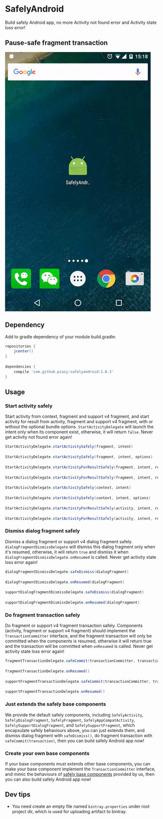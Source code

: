 # SafelyAndroid
Build safely Android app, no more Activity not found error and Activity state loss error!

## Pause-safe fragment transaction
![safely-android-demo.gif](art/safely-android-demo.gif)

## Dependency
Add to gradle dependency of your module build.gradle:

```gradle
repositories {
    jcenter()
}

dependencies {
    compile 'com.github.piasy:safelyandroid:1.0.3'
}
```

## Usage

### Start activity safely
Start activity from context, fragment and support v4 fragment, and start activity for result from
activity, fragment and support v4 fragment, with or without the optional bundle options.
`StartActivityDelegate` will launch the intent only when its component exist, otherwise, it will
return `false`. Never get activity not found error again!

```java
StartActivityDelegate.startActivitySafely(fragment, intent)

StartActivityDelegate.startActivitySafely(fragment, intent, options)

StartActivityDelegate.startActivityForResultSafely(fragment, intent, requestCode)

StartActivityDelegate.startActivityForResultSafely(fragment, intent, requestCode, options)

StartActivityDelegate.startActivitySafely(context, intent)

StartActivityDelegate.startActivitySafely(context, intent, options)

StartActivityDelegate.startActivityForResultSafely(activity, intent, requestCode)

StartActivityDelegate.startActivityForResultSafely(activity, intent, requestCode, options)
```

### Dismiss dialog fragment safely
Dismiss a dialog fragment or support v4 dialog fragment safely. `dialogFragmentDismissDelegate`
will dismiss this dialog fragment only when it's resumed, otherwise, it will return `true` and
dismiss it when `dialogFragmentDismissDelegate.onResumed` is called. Never get activity state
loss error again!

```java
dialogFragmentDismissDelegate.safeDismiss(dialogFragment)

dialogFragmentDismissDelegate.onResumed(dialogFragment)

supportDialogFragmentDismissDelegate.safeDismiss(dialogFragment)

supportDialogFragmentDismissDelegate.onResumed(dialogFragment)
```

### Do fragment transaction safely
Do fragment or support v4 fragment transaction safely. Components (activity, fragment or support
v4 fragment) should implement the `TransactionCommitter` interface, and the fragment transaction
will only be committed when the components is resumed, otherwise it will return true and the
transaction will be committed when `onResumed` is called. Never get activity state loss error again!

```java
fragmentTransactionDelegate.safeCommit(transactionCommitter, transaction)

fragmentTransactionDelegate.onResumed()

supportFragmentTransactionDelegate.safeCommit(transactionCommitter, transaction)

supportFragmentTransactionDelegate.onResumed()
```

### Just extends the safely base components
We provide the default safely components, including `SafelyActivity`, `SafelyDialogFragment`,
`SafelyFragment`, `SafelyAppCompatActivity`, `SafelySupportDialogFragment`, and
`SafelySupportFragment`, which encapsulate safely behaviours above, you can just extends them, and
dismiss dialog fragment with `safeDismiss()`, do fragment transaction with
`safeCommit(transaction)`, then you can build safely Android app now!

### Create your own base components
If your base components must extends other base components, you can make your base component
implement the `TransactionCommitter` interface, and mimic the behaviours of
[safely base components](https://github.com/Piasy/SafelyAndroid/tree/master/safelyandroid/src/main/java/com/github/piasy/safelyandroid/component)
provided by us, then you can also build safely Android app now!

## Dev tips
+  You need create an empty file named `bintray.properties` under root project dir, which is used for uploading artifact to bintray.
